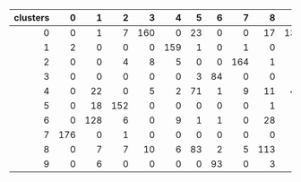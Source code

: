 |   clusters |   0 |   1 |   2 |   3 |   4 |   5 |   6 |   7 |   8 |   9 |
|-----------:|----:|----:|----:|----:|----:|----:|----:|----:|----:|----:|
|          0 |   0 |   1 |   7 | 160 |   0 |  23 |   0 |   0 |  17 | 130 |
|          1 |   2 |   0 |   0 |   0 | 159 |   1 |   0 |   1 |   0 |   0 |
|          2 |   0 |   0 |   4 |   8 |   5 |   0 |   0 | 164 |   1 |   2 |
|          3 |   0 |   0 |   0 |   0 |   0 |   3 |  84 |   0 |   0 |   0 |
|          4 |   0 |  22 |   0 |   5 |   2 |  71 |   1 |   9 |  11 |  43 |
|          5 |   0 |  18 | 152 |   0 |   0 |   0 |   0 |   0 |   1 |   0 |
|          6 |   0 | 128 |   6 |   0 |   9 |   1 |   1 |   0 |  28 |   0 |
|          7 | 176 |   0 |   1 |   0 |   0 |   0 |   0 |   0 |   0 |   0 |
|          8 |   0 |   7 |   7 |  10 |   6 |  83 |   2 |   5 | 113 |   5 |
|          9 |   0 |   6 |   0 |   0 |   0 |   0 |  93 |   0 |   3 |   0 |